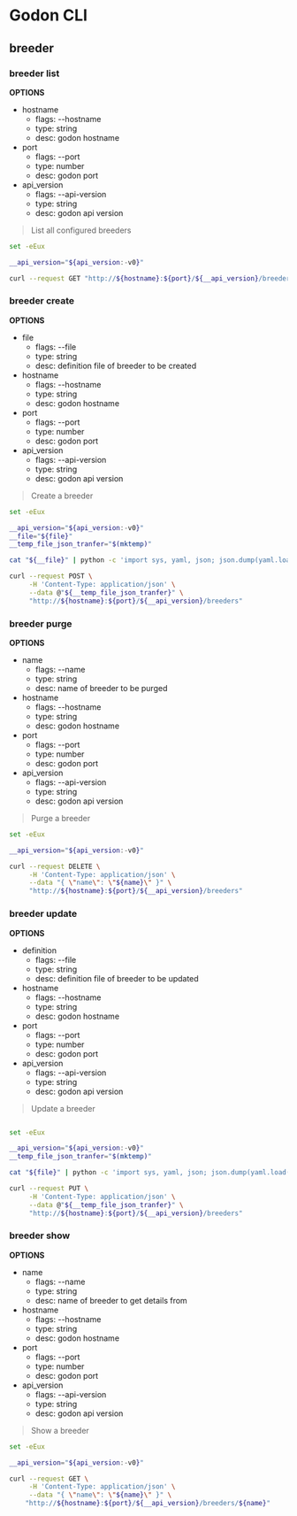 <!--
Copyright (c) 2019 Matthias Tafelmeier.

This file is part of godon

godon is free software: you can redistribute it and/or modify
it under the terms of the GNU Affero General Public License as
published by the Free Software Foundation, either version 3 of the
License, or (at your option) any later version.

godon is distributed in the hope that it will be useful,
but WITHOUT ANY WARRANTY; without even the implied warranty of
MERCHANTABILITY or FITNESS FOR A PARTICULAR PURPOSE.  See the
GNU Affero General Public License for more details.

You should have received a copy of the GNU Affero General Public License
along with this godon. If not, see <http://www.gnu.org/licenses/>.
-->
# Godon CLI

## breeder

### breeder list

**OPTIONS**
* hostname
    * flags: --hostname
    * type: string
    * desc: godon hostname
* port
    * flags: --port
    * type: number
    * desc: godon port
* api_version
    * flags: --api-version
    * type: string
    * desc: godon api version


> List all configured breeders

~~~bash
set -eEux

__api_version="${api_version:-v0}"

curl --request GET "http://${hostname}:${port}/${__api_version}/breeders"
~~~

### breeder create

**OPTIONS**
* file
    * flags: --file
    * type: string
    * desc: definition file of breeder to be created
* hostname
    * flags: --hostname
    * type: string
    * desc: godon hostname
* port
    * flags: --port
    * type: number
    * desc: godon port
* api_version
    * flags: --api-version
    * type: string
    * desc: godon api version

> Create a breeder

~~~bash
set -eEux

__api_version="${api_version:-v0}"
__file="${file}"
__temp_file_json_tranfer="$(mktemp)"

cat "${__file}" | python -c 'import sys, yaml, json; json.dump(yaml.load(sys.stdin), sys.stdout, indent=4)' > "${__temp_file_json_tranfer}"

curl --request POST \
     -H 'Content-Type: application/json' \
     --data @"${__temp_file_json_tranfer}" \
     "http://${hostname}:${port}/${__api_version}/breeders"
~~~

### breeder purge

**OPTIONS**
* name
    * flags: --name
    * type: string
    * desc: name of breeder to be purged
* hostname
    * flags: --hostname
    * type: string
    * desc: godon hostname
* port
    * flags: --port
    * type: number
    * desc: godon port
* api_version
    * flags: --api-version
    * type: string
    * desc: godon api version

> Purge a breeder

~~~bash
set -eEux

__api_version="${api_version:-v0}"

curl --request DELETE \
     -H 'Content-Type: application/json' \
     --data "{ \"name\": \"${name}\" }" \
     "http://${hostname}:${port}/${__api_version}/breeders"
~~~

### breeder update

**OPTIONS**
* definition
    * flags: --file
    * type: string
    * desc: definition file of breeder to be updated
* hostname
    * flags: --hostname
    * type: string
    * desc: godon hostname
* port
    * flags: --port
    * type: number
    * desc: godon port
* api_version
    * flags: --api-version
    * type: string
    * desc: godon api version

> Update a breeder

~~~bash

set -eEux

__api_version="${api_version:-v0}"
__temp_file_json_tranfer="$(mktemp)"

cat "${file}" | python -c 'import sys, yaml, json; json.dump(yaml.load(sys.stdin), sys.stdout, indent=4)' > "${__temp_file_json_tranfer}"

curl --request PUT \
     -H 'Content-Type: application/json' \
     --data @"${__temp_file_json_tranfer}" \
     "http://${hostname}:${port}/${__api_version}/breeders"
~~~

### breeder show

**OPTIONS**
* name
    * flags: --name
    * type: string
    * desc: name of breeder to get details from
* hostname
    * flags: --hostname
    * type: string
    * desc: godon hostname
* port
    * flags: --port
    * type: number
    * desc: godon port
* api_version
    * flags: --api-version
    * type: string
    * desc: godon api version

> Show a breeder

~~~bash
set -eEux

__api_version="${api_version:-v0}"

curl --request GET \
     -H 'Content-Type: application/json' \
     --data "{ \"name\": \"${name}\" }" \
    "http://${hostname}:${port}/${__api_version}/breeders/${name}"
~~~
